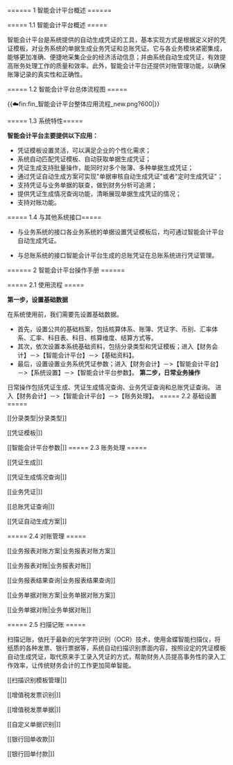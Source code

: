 ====== 1 智能会计平台概述 ======

===== 1.1 智能会计平台概述 =====

 智能会计平台是系统提供的自动生成凭证的工具，基本实现方式是根据定义好的凭证模板，对业务系统的单据生成业务凭证和总账凭证。它与各业务模块紧密集成，能够更加准确、便捷地采集企业的经济活动信息；并由系统自动生成凭证，有效提高账务处理工作的质量和效率。此外，智能会计平台还提供对账管理功能，以确保账簿记录的真实性和正确性。


===== 1.2 智能会计平台总体流程图 =====

{{:cloud:fin:fin_智能会计平台整体应用流程_new.png?600|}}


===== 1.3 系统特性=====

**智能会计平台主要提供以下应用：**

  *  凭证模板设置灵活，可以满足企业的个性化需求； 
  *  系统自动匹配凭证模板、自动获取单据生成凭证；   
  *  凭证生成支持批量操作，能同时对多个账簿、多种单据生成凭证；
  *  通过凭证自动生成方案可实现"单据审核自动生成凭证"或者"定时生成凭证"； 
  *  支持凭证与业务单据的联查，做到财务分析可追溯； 
  *  提供凭证生成情况查询功能，清晰展现单据生成凭证的情况； 
  *  支持对账功能。

===== 1.4 与其他系统接口=====

  * 与业务系统的接口各业务系统的单据设置凭证模板后，均可通过智能会计平台自动生成凭证。

  * 与总账系统的接口智能会计平台生成的总账凭证在总账系统进行凭证管理。

====== 2 智能会计平台操作手册 ======




===== 2.1 使用流程 =====

**第一步，设置基础数据**

在系统使用前，我们需要先设置基础数据。

  * 首先，设置公共的基础档案，包括核算体系、账簿、凭证字、币别、汇率体系、汇率、科目表、科目、核算维度、结算方式等。 
  * 其次，依次设置本系统基础资料，包括分录类型和凭证模板；进入【财务会计】－>【智能会计平台】－>【基础资料】。 
  * 最后，设置设置业务系统凭证参数；进入【财务会计】－>【智能会计平台】－>【系统设置】－>【智能会计平台参数】。
**第二步，日常业务操作**

日常操作包括凭证生成、凭证生成情况查询、业务凭证查询和总账凭证查询。
进入【财务会计】－>【智能会计平台】－>【账务处理】。
===== 2.2 基础设置 =====

[[分录类型|分录类型]]

[[凭证模板|]]

[[智能会计平台参数|]]
===== 2.3 账务处理 =====

[[凭证生成|]]

[[凭证生成情况查询|]]

[[业务凭证|]]

[[总账凭证查询|]]

[[凭证自动生成方案|]]


===== 2.4 对账管理 =====

[[业务报表对账方案|业务报表对账方案]]

[[业务报表对账|业务报表对账]]

[[业务报表结果查询|业务报表结果查询]]

[[业务单据对账方案|业务单据对账方案]]

[[业务单据对账|业务单据对账]]




===== 2.5 扫描记账 =====

扫描记账，依托于最新的光学字符识别（OCR）技术，使用金蝶智能扫描仪，将纸质的各种发票、银行票据等，系统自动扫描识别票面内容，按照设定的凭证模板自动生成凭证，取代原来手工录入凭证的方式，帮助财务人员提高事务性的录入工作效率，让传统财务会计的工作更加简单智能。

[[扫描识别模板管理|]]

[[增值税发票识别|]]

[[增值税发票单据|]]

[[自定义单据识别|]]

[[银行回单收款|]]

[[银行回单付款|]]

